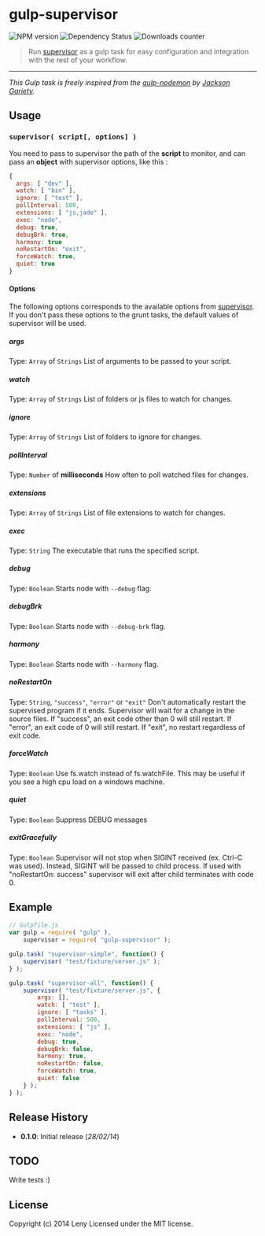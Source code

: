 # gulp-supervisor

![NPM version](http://img.shields.io/npm/v/gulp-supervisor.svg) ![Dependency Status](https://david-dm.org/leny/gulp-supervisor.svg) ![Downloads counter](http://img.shields.io/npm/dm/gulp-supervisor.svg)

> Run [supervisor](https://github.com/isaacs/node-supervisor) as a gulp task for easy configuration and integration with the rest of your workflow.

* * *

*This Gulp task is freely inspired from the [gulp-nodemon](https://github.com/JacksonGariety/gulp-nodemon) by [Jackson Gariety](https://github.com/JacksonGariety).*

## Usage

### **`supervisor( script[, options] )`**

You need to pass to supervisor the path of the **script** to monitor, and can pass an **object** with supervisor options, like this :

```js
{
  args: [ "dev" ],
  watch: [ "bin" ],
  ignore: [ "test" ],
  pollInterval: 500,
  extensions: [ "js,jade" ],
  exec: "node",
  debug: true,
  debugBrk: true,
  harmony: true
  noRestartOn: "exit",
  forceWatch: true,
  quiet: true
}
```

#### Options

The following options corresponds to the available options from [supervisor](https://github.com/isaacs/node-supervisor). If you don't pass these options to the grunt tasks, the default values of supervisor will be used.

##### args
Type: `Array` of `Strings`
List of arguments to be passed to your script.

##### watch
Type: `Array` of `Strings`
List of folders or js files to watch for changes.

##### ignore
Type: `Array` of `Strings`
List of folders to ignore for changes.

##### pollInterval
Type: `Number` of **milliseconds**
How often to poll watched files for changes.

##### extensions
Type: `Array` of `Strings`
List of file extensions to watch for changes.

##### exec
Type: `String`
The executable that runs the specified script.

##### debug
Type: `Boolean`
Starts node with `--debug` flag.

##### debugBrk
Type: `Boolean`
Starts node with `--debug-brk` flag.

##### harmony
Type: `Boolean`
Starts node with `--harmony` flag.

##### noRestartOn
Type: `String`, `"success"`, `"error"` or `"exit"`
Don't automatically restart the supervised program if it ends.
Supervisor will wait for a change in the source files.
If "success", an exit code other than 0 will still restart.
If "error", an exit code of 0 will still restart.
If "exit", no restart regardless of exit code.

##### forceWatch
Type: `Boolean`
Use fs.watch instead of fs.watchFile.
This may be useful if you see a high cpu load on a windows machine.

##### quiet
Type: `Boolean`
Suppress DEBUG messages

##### exitGracefully
Type: `Boolean`
Supervisor will not stop when SIGINT received (ex. Ctrl-C was used).
Instead, SIGINT will be passed to child process.
If used with \"noRestartOn: success\" supervisor will exit after child terminates with code 0.

## Example

```js
// Gulpfile.js
var gulp = require( "gulp" ),
    supervisor = require( "gulp-supervisor" );

gulp.task( "supervisor-simple", function() {
    supervisor( "test/fixture/server.js" );
} );

gulp.task( "supervisor-all", function() {
    supervisor( "test/fixture/server.js", {
        args: [],
        watch: [ "test" ],
        ignore: [ "tasks" ],
        pollInterval: 500,
        extensions: [ "js" ],
        exec: "node",
        debug: true,
        debugBrk: false,
        harmony: true,
        noRestartOn: false,
        forceWatch: true,
        quiet: false
    } );
} );
```

## Release History

* **0.1.0**: Initial release (*28/02/14*)

## TODO

Write tests :)

## License
Copyright (c) 2014 Leny
Licensed under the MIT license.
